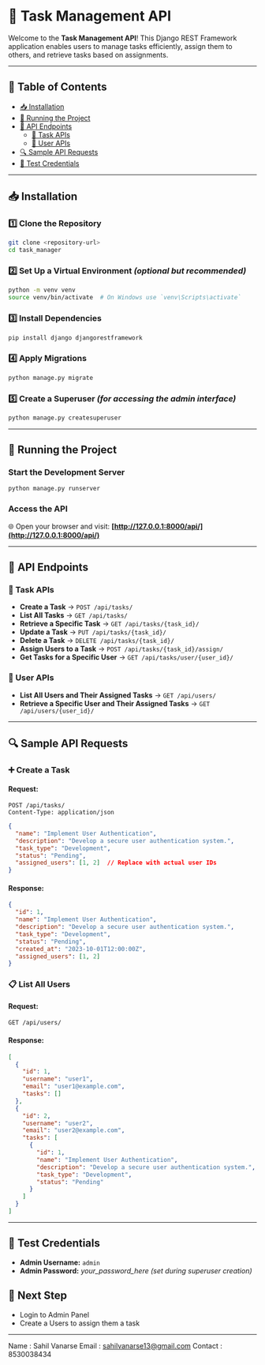 # 🚀 Task Management API

Welcome to the **Task Management API**! This Django REST Framework application enables users to manage tasks efficiently, assign them to others, and retrieve tasks based on assignments.

---

## 📌 Table of Contents
- [📥 Installation](#-installation)
- [🚀 Running the Project](#-running-the-project)
- [📡 API Endpoints](#-api-endpoints)
  - [📝 Task APIs](#-task-apis)
  - [👤 User APIs](#-user-apis)
- [🔍 Sample API Requests](#-sample-api-requests)
- [🔑 Test Credentials](#-test-credentials)

---

## 📥 Installation

### 1️⃣ Clone the Repository
```sh
git clone <repository-url>
cd task_manager
```

### 2️⃣ Set Up a Virtual Environment *(optional but recommended)*
```sh
python -m venv venv
source venv/bin/activate  # On Windows use `venv\Scripts\activate`
```

### 3️⃣ Install Dependencies
```sh
pip install django djangorestframework
```

### 4️⃣ Apply Migrations
```sh
python manage.py migrate
```

### 5️⃣ Create a Superuser *(for accessing the admin interface)*
```sh
python manage.py createsuperuser
```

---

## 🚀 Running the Project

### Start the Development Server
```sh
python manage.py runserver
```

### Access the API
🌐 Open your browser and visit: **[http://127.0.0.1:8000/api/](http://127.0.0.1:8000/api/)**

---

## 📡 API Endpoints

### 📝 Task APIs
- **Create a Task** → `POST /api/tasks/`
- **List All Tasks** → `GET /api/tasks/`
- **Retrieve a Specific Task** → `GET /api/tasks/{task_id}/`
- **Update a Task** → `PUT /api/tasks/{task_id}/`
- **Delete a Task** → `DELETE /api/tasks/{task_id}/`
- **Assign Users to a Task** → `POST /api/tasks/{task_id}/assign/`
- **Get Tasks for a Specific User** → `GET /api/tasks/user/{user_id}/`

### 👤 User APIs
- **List All Users and Their Assigned Tasks** → `GET /api/users/`
- **Retrieve a Specific User and Their Assigned Tasks** → `GET /api/users/{user_id}/`

---

## 🔍 Sample API Requests

### ➕ Create a Task
#### **Request:**
```http
POST /api/tasks/
Content-Type: application/json
```
```json
{
  "name": "Implement User Authentication",
  "description": "Develop a secure user authentication system.",
  "task_type": "Development",
  "status": "Pending",
  "assigned_users": [1, 2]  // Replace with actual user IDs
}
```

#### **Response:**
```json
{
  "id": 1,
  "name": "Implement User Authentication",
  "description": "Develop a secure user authentication system.",
  "task_type": "Development",
  "status": "Pending",
  "created_at": "2023-10-01T12:00:00Z",
  "assigned_users": [1, 2]
}
```

### 📋 List All Users
#### **Request:**
```http
GET /api/users/
```

#### **Response:**
```json
[
  {
    "id": 1,
    "username": "user1",
    "email": "user1@example.com",
    "tasks": []
  },
  {
    "id": 2,
    "username": "user2",
    "email": "user2@example.com",
    "tasks": [
      {
        "id": 1,
        "name": "Implement User Authentication",
        "description": "Develop a secure user authentication system.",
        "task_type": "Development",
        "status": "Pending"
      }
    ]
  }
]
```

---

## 🔑 Test Credentials
- **Admin Username:** `admin`
- **Admin Password:** *your_password_here* *(set during superuser creation)*

## 🔑 Next Step
- Login to Admin Panel
- Create a Users to assign them a task

---

Name : Sahil Vanarse
Email : sahilvanarse13@gmail.com
Contact : 8530038434
